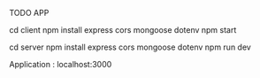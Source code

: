 TODO APP

cd client
npm install express cors mongoose dotenv
npm start

cd server
npm install express cors mongoose dotenv
npm run dev

Application :
localhost:3000
